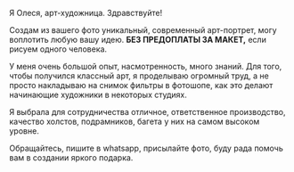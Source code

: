 Я Олеся, арт-художница. Здравствуйте!

Создам из вашего фото уникальный, современный арт-портрет, могу воплотить любую вашу идею. **БЕЗ ПРЕДОПЛАТЫ ЗА МАКЕТ,** если рисуем одного человека.

У меня очень большой опыт, насмотренность, много знаний. Для того, чтобы получился классный арт, я проделываю огромный труд, а не просто накладываю на снимок фильтры в фотошопе, как это делают начинающие художники в некоторых студиях.

Я выбрала для сотрудничества отличное,  ответственное производство, качество холстов, подрамников, багета у них на самом высоком уровне.

Обращайтесь, пишите в whatsapp, присылайте фото, буду рада помочь вам в создании яркого подарка.